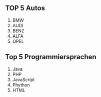 ## TOP 5 Autos

1. BMW
1. AUDI
1. BENZ
1. ALFA
1. OPEL

## Top 5 Programmiersprachen
1. Java
1. PHP
1. JavaScript
1. Phython
1. HTML